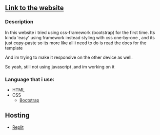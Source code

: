 ## <a href="https://pinje-web-2.petani0.repl.co">Link to the website</a>


### Description

In this website i tried using css-framework (bootstrap) for the first time. Its kinda 'easy' using framework instead styling with css one-by-one , and its just copy-paste
so its more like all i need to do is read the docs for the template

And im trying to make it responsive on the other device as well. 

So yeah, still not using javascript ,and im working on it


### Language that i use:

* HTML
* CSS
  - <a href="https://getbootstrap.com/docs/5.2/getting-started/introduction/">Bootstrap</a>

## Hosting

* <a href="https://replit.com/~">Replit</a>
